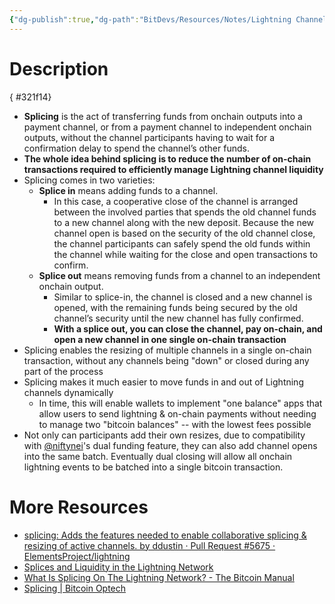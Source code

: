 ```yaml
---
{"dg-publish":true,"dg-path":"BitDevs/Resources/Notes/Lightning Channel Splicing.md","permalink":"/bit-devs/resources/notes/lightning-channel-splicing/","title":"Lightning Channel Splicing","tags":["bitcoin, lightning, scaling, splicing"],"noteIcon":"3","created":"2023-04-09T14:48:09.984-10:00","updated":"2023-07-29T17:05:50.835-10:00"}
---
```



# Description
{ #321f14}


- **Splicing** is the act of transferring funds from onchain outputs into a payment channel, or from a payment channel to independent onchain outputs, without the channel participants having to wait for a confirmation delay to spend the channel’s other funds.
- **The whole idea behind splicing is to reduce the number of on-chain transactions required to efficiently manage Lightning channel liquidity**
- Splicing comes in two varieties:
	- **Splice in** means adding funds to a channel. 
		- In this case, a cooperative close of the channel is arranged between the involved parties that spends the old channel funds to a new channel along with the new deposit. Because the new channel open is based on the security of the old channel close, the channel participants can safely spend the old funds within the channel while waiting for the close and open transactions to confirm.
	- **Splice out** means removing funds from a channel to an independent onchain output. 
		- Similar to splice-in, the channel is closed and a new channel is opened, with the remaining funds being secured by the old channel’s security until the new channel has fully confirmed.
		- **With a splice out, you can close the channel, pay on-chain, and open a new channel in one single on-chain transaction**
- Splicing enables the resizing of multiple channels in a single on-chain transaction, without any channels being "down" or closed during any part of the process
- Splicing makes it much easier to move funds in and out of Lightning channels dynamically
	- In time, this will enable wallets to implement "one balance" apps that allow users to send lightning & on-chain payments without needing to manage two "bitcoin balances" -- with the lowest fees possible
- Not only can participants add their own resizes, due to compatibility with [@niftynei](https://github.com/niftynei)'s dual funding feature, they can also add channel opens into the same batch. Eventually dual closing will allow all onchain lightning events to be batched into a single bitcoin transaction.


# More Resources
- [splicing: Adds the features needed to enable collaborative splicing & resizing of active channels. by ddustin · Pull Request #5675 · ElementsProject/lightning](https://github.com/ElementsProject/lightning/pull/5675)
- [Splices and Liquidity in the Lightning Network](https://blog.muun.com/splices-and-liquidity-in-the-lightning-network/)
- [What Is Splicing On The Lightning Network? - The Bitcoin Manual](https://thebitcoinmanual.com/articles/splicing-lightning-network/)
- [Splicing | Bitcoin Optech](https://bitcoinops.org/en/topics/splicing/)

